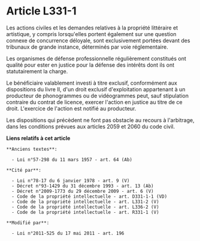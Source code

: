 # Article L331-1

Les actions civiles et les demandes relatives à la propriété littéraire et artistique, y compris lorsqu'elles portent
également sur une question connexe de concurrence déloyale, sont exclusivement portées devant des tribunaux de grande
instance, déterminés par voie réglementaire.

Les organismes de défense professionnelle régulièrement constitués ont qualité pour ester en justice pour la défense des
intérêts dont ils ont statutairement la charge. 

Le bénéficiaire valablement investi à titre exclusif, conformément aux dispositions du livre II, d'un droit exclusif
d'exploitation appartenant à un producteur de phonogrammes ou de vidéogrammes peut, sauf stipulation contraire du contrat de
licence, exercer l'action en justice au titre de ce droit. L'exercice de l'action est notifié au producteur. 

Les dispositions qui précèdent ne font pas obstacle au recours à l'arbitrage, dans les conditions prévues aux articles 2059
et 2060 du code civil.

**Liens relatifs à cet article**

	**Anciens textes**:

	  - Loi n°57-298 du 11 mars 1957 - art. 64 (Ab)

	**Cité par**:

	  - Loi n°78-17 du 6 janvier 1978 - art. 9 (V)
	  - Décret n°93-1429 du 31 décembre 1993 - art. 13 (Ab)
	  - Décret n°2009-1773 du 29 décembre 2009 - art. 6 (V)
	  - Code de la propriété intellectuelle - art. D331-1-1 (VD)
	  - Code de la propriété intellectuelle - art. L331-2 (V)
	  - Code de la propriété intellectuelle - art. L336-2 (V)
	  - Code de la propriété intellectuelle - art. R331-1 (V)

	**Modifié par**:

	  - Loi n°2011-525 du 17 mai 2011 - art. 196

